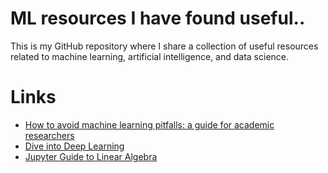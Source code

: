 # ML resources I have found useful..
This is my GitHub repository where I share a collection of useful resources related to machine learning, artificial intelligence, and data science.

# Links

- <a href="https://arxiv.org/pdf/2108.02497.pdf">How to avoid machine learning pitfalls: a guide for academic researchers</a>
- <a href="https://arxiv.org/abs/2106.11342">Dive into Deep Learning</a>
- <a href="https://bvanderlei.github.io/jupyter-guide-to-linear-algebra/intro.html">Jupyter Guide to Linear Algebra</a>
